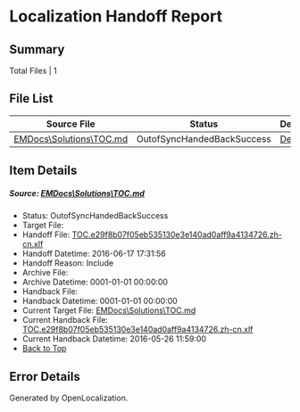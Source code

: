 # <a name='report-top'></a> Localization Handoff Report

## Summary
 Total Files | 1

## File List
 Source File | Status | Details 
 ----------- | ------ | ------- 
 [EMDocs\Solutions\TOC.md](https://github.com/Microsoft/EMDocs-pr/blob/563addb2a76be39f6316f61860f79bd7ee9f8fe9/EMDocs/Solutions/TOC.md) | OutofSyncHandedBackSuccess | [Details](#2c5defa4889e23cce4a2081b463c2e5ec530c2cb329)

## Item Details
##### <a name='2c5defa4889e23cce4a2081b463c2e5ec530c2cb329'></a> Source: [EMDocs\Solutions\TOC.md](https://github.com/Microsoft/EMDocs-pr/blob/563addb2a76be39f6316f61860f79bd7ee9f8fe9/EMDocs/Solutions/TOC.md)
* Status: OutofSyncHandedBackSuccess
* Target File: 
* Handoff File: [TOC.e29f8b07f05eb535130e3e140ad0aff9a4134726.zh-cn.xlf](https://github.com/Microsoft/EM.handoff/blob/38b4148d1451db067be6047e5be57dae27b10ec0/ol-handoff/Microsoft/EMDocs-pr.zh-cn/master/TOC.e29f8b07f05eb535130e3e140ad0aff9a4134726.zh-cn.xlf)
* Handoff Datetime: 2016-06-17 17:31:56
* Handoff Reason: Include
* Archive File: 
* Archive Datetime: 0001-01-01 00:00:00
* Handback File: 
* Handback Datetime: 0001-01-01 00:00:00
* Current Target File: [EMDocs\Solutions\TOC.md](https://github.com/Microsoft/EMDocs-pr.zh-cn/blob/977ae96bcb32298a75fbb06b2a6d431976f1c23d/EMDocs/Solutions/TOC.md)
* Current Handback File: [TOC.e29f8b07f05eb535130e3e140ad0aff9a4134726.zh-cn.xlf](https://github.com/Microsoft/EM.handback/blob/52a45f91bce6e9e5cf82c4b78dd6b3ba28d8c4f7/ol-handback/Microsoft/EMDocs-pr.zh-cn/master/TOC.e29f8b07f05eb535130e3e140ad0aff9a4134726.zh-cn.xlf)
* Current Handback Datetime: 2016-05-26 11:59:00
* [Back to Top](#report-top)


## Error Details

Generated by OpenLocalization.
